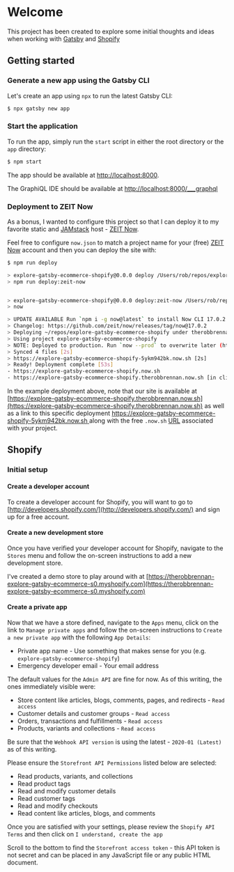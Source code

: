 # Welcome

This project has been created to explore some initial thoughts and ideas when working with [Gatsby](https://www.gatsbyjs.org) and [Shopify](https://www.shopify.com)

## Getting started

### Generate a new app using the Gatsby CLI

Let's create an app using `npx` to run the latest Gatsby CLI:

```sh
$ npx gatsby new app
```

### Start the application

To run the app, simply run the `start` script in either the root directory or the `app` directory:

```sh
$ npm start
```

The app should be available at [http://localhost:8000](http://localhost:8000).

The GraphiQL IDE should be available at [http://localhost:8000/___graphql](http://localhost:8000/___graphql)

### Deployment to ZEIT Now

As a bonus, I wanted to configure this project so that I can deploy it to my favorite static and [JAMstack](https://jamstack.org) host - [ZEIT Now](https://zeit.co).

Feel free to configure `now.json` to match a project name for your (free) [ZEIT Now](https://zeit.co) account and then you can deploy the site with:

```sh
$ npm run deploy

> explore-gatsby-ecommerce-shopify@0.0.0 deploy /Users/rob/repos/explore-gatsby-ecommerce-shopify
> npm run deploy:zeit-now


> explore-gatsby-ecommerce-shopify@0.0.0 deploy:zeit-now /Users/rob/repos/explore-gatsby-ecommerce-shopify
> now

> UPDATE AVAILABLE Run `npm i -g now@latest` to install Now CLI 17.0.2
> Changelog: https://github.com/zeit/now/releases/tag/now@17.0.2
> Deploying ~/repos/explore-gatsby-ecommerce-shopify under therobbrennan
> Using project explore-gatsby-ecommerce-shopify
> NOTE: Deployed to production. Run `now --prod` to overwrite later (https://zeit.ink/2F).
> Synced 4 files [2s]
> https://explore-gatsby-ecommerce-shopify-5ykm942bk.now.sh [2s]
> Ready! Deployment complete [53s]
- https://explore-gatsby-ecommerce-shopify.now.sh
- https://explore-gatsby-ecommerce-shopify.therobbrennan.now.sh [in clipboard]
```

In the example deployment above, note that our site is available at [https://explore-gatsby-ecommerce-shopify.therobbrennan.now.sh](https://explore-gatsby-ecommerce-shopify.therobbrennan.now.sh) as well as a link to this specific deployment [https://explore-gatsby-ecommerce-shopify-5ykm942bk.now.sh ](https://explore-gatsby-ecommerce-shopify-5ykm942bk.now.sh ) along with the free `.now.sh` [URL](https://explore-gatsby-ecommerce-shopify.now.sh) associated with your project.

## Shopify

### Initial setup

#### Create a developer account

To create a developer account for Shopify, you will want to go to [http://developers.shopify.com/](http://developers.shopify.com/) and sign up for a free account.

#### Create a new development store

Once you have verified your developer account for Shopify, navigate to the `Stores` menu and follow the on-screen instructions to add a new development store.

I've created a demo store to play around with at [https://therobbrennan-explore-gatsby-ecommerce-s0.myshopify.com](https://therobbrennan-explore-gatsby-ecommerce-s0.myshopify.com)

#### Create a private app

Now that we have a store defined, navigate to the `Apps` menu, click on the link to `Manage private apps` and follow the on-screen instructions to `Create a new private app` with the following `App Details`:

+ Private app name - Use something that makes sense for you (e.g. `explore-gatsby-ecommerce-shopify`)
+ Emergency developer email - Your email address

The default values for the `Admin API` are fine for now. As of this writing, the ones immediately visible were:

+ Store content like articles, blogs, comments, pages, and redirects - `Read access`
+ Customer details and customer groups - `Read access`
+ Orders, transactions and fulfillments - `Read access`
+ Products, variants and collections - `Read access`

Be sure that the `Webhook API version` is using the latest - `2020-01 (Latest)` as of this writing.

Please ensure the `Storefront API Permissions` listed below are selected:

+ Read products, variants, and collections
+ Read product tags
+ Read and modify customer details
+ Read customer tags
+ Read and modify checkouts
+ Read content like articles, blogs, and comments

Once you are satisfied with your settings, please review the `Shopify API Terms` and then click on `I understand, create the app`

Scroll to the bottom to find the `Storefront access token` - this API token is not secret and can be placed in any JavaScript file or any public HTML document.
